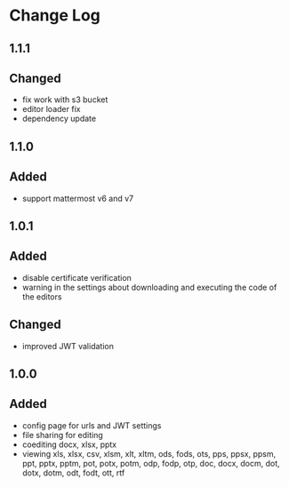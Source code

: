 # Change Log

## 1.1.1
## Changed
- fix work with s3 bucket
- editor loader fix
- dependency update

## 1.1.0
## Added
- support mattermost v6 and v7

## 1.0.1
## Added
- disable certificate verification
- warning in the settings about downloading and executing the code of the editors

## Changed
- improved JWT validation

## 1.0.0
## Added
- config page for urls and JWT settings
- file sharing for editing
- coediting docx, xlsx, pptx
- viewing xls, xlsx, csv, xlsm, xlt, xltm, ods, fods, ots, pps, ppsx, ppsm, ppt, pptx, pptm, pot, potx, potm, odp, fodp, otp, doc, docx, docm, dot, dotx, dotm, odt, fodt, ott, rtf